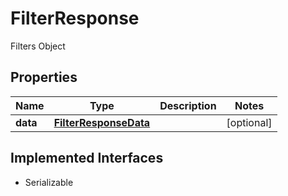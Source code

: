 

# FilterResponse

Filters Object

## Properties

Name | Type | Description | Notes
------------ | ------------- | ------------- | -------------
**data** | [**FilterResponseData**](FilterResponseData.md) |  |  [optional]


## Implemented Interfaces

* Serializable


